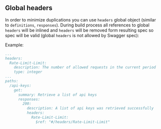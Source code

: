 ## Global headers

In order to minimize duplications you can use `headers` global object (similar to `definitions`, `responses`).
During build process all references to global `headers` will be inlined and `headers` will be removed form resulting spec so spec will be valid (global `headers` is not allowed by Swagger spec):

Example:
```yaml
...
headers:
  Rate-Limit-Limit:
    description: The number of allowed requests in the current period
    type: integer
...
paths:
  /api-keys:
    get:
      summary: Retrieve a list of api keys
      responses:
        200:
          description: A list of api keys was retrieved successfully
          headers:
            Rate-Limit-Limit:
              $ref: "#/headers/Rate-Limit-Limit"
```
